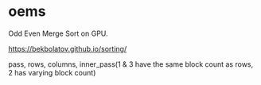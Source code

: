 # oems
Odd Even Merge Sort on GPU.

https://bekbolatov.github.io/sorting/


pass, rows, columns, inner_pass(1 & 3 have the same block count as rows, 2 has varying block count)